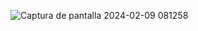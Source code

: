 ![Captura de pantalla 2024-02-09 081258](https://github.com/JonyR316/menu_cafeteria/assets/154078733/b4edded5-4846-4ad9-9edb-a87e2420a0f9)
